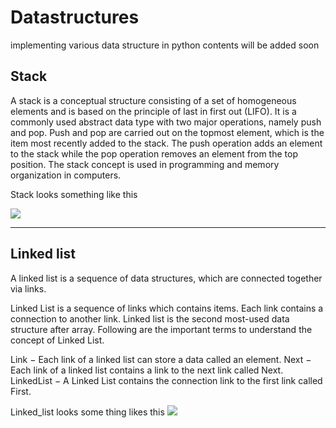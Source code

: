 # Datastructures
implementing various data structure in python
contents will be added soon 

## Stack
A stack is a conceptual structure consisting of a set of homogeneous elements and is based on the principle of last in first out (LIFO). It is a commonly used abstract data type with two major operations, namely push and pop. Push and pop are carried out on the topmost element, which is the item most recently added to the stack. The push operation adds an element to the stack while the pop operation removes an element from the top position. The stack concept is used in programming and memory organization in computers.


Stack looks something like this 


<img src='https://upload.wikimedia.org/wikipedia/commons/2/29/Data_stack.svg'>


***

## Linked list
A linked list is a sequence of data structures, which are connected together via links.

Linked List is a sequence of links which contains items. Each link contains a connection to another link. Linked list is the second most-used data structure after array. Following are the important terms to understand the concept of Linked List.

Link − Each link of a linked list can store a data called an element.
Next − Each link of a linked list contains a link to the next link called Next.
LinkedList − A Linked List contains the connection link to the first link called First.


Linked_list looks some thing likes this
<img src='https://media.geeksforgeeks.org/wp-content/cdn-uploads/gq/2013/03/Linkedlist.png'>
